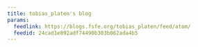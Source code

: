 ```yaml
---
title: tobias_platen's blog
params:
  feedlink: https://blogs.fsfe.org/tobias_platen/feed/atom/
  feedid: 24cad1e892adf74490b303b062ada4b5
---
```

